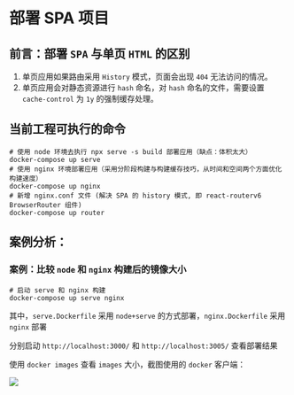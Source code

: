 # 部署 SPA 项目

## 前言：部署 `SPA` 与单页 `HTML` 的区别

1. 单页应用如果路由采用 `History` 模式，页面会出现 `404` 无法访问的情况。
2. 单页应用会对静态资源进行 `hash` 命名，对 `hash` 命名的文件，需要设置 `cache-control` 为 `1y` 的强制缓存处理。



## 当前工程可执行的命令

```shell
# 使用 node 环境去执行 npx serve -s build 部署应用（缺点：体积太大）
docker-compose up serve
# 使用 nginx 环境部署应用（采用分阶段构建与构建缓存技巧，从时间和空间两个方面优化构建速度）
docker-compose up nginx
# 新增 nginx.conf 文件 (解决 SPA 的 history 模式, 即 react-routerv6 BrowserRouter 组件)
docker-compose up router
```



## 案例分析：

### 案例：比较 `node` 和 `nginx` 构建后的镜像大小

```shell
# 启动 serve 和 nginx 构建
docker-compose up serve nginx
```

其中，`serve.Dockerfile` 采用 `node+serve` 的方式部署，`nginx.Dockerfile` 采用 `nginx` 部署

分别启动 `http://localhost:3000/` 和 `http://localhost:3005/` 查看部署结果

使用 `docker images` 查看 `images` 大小，截图使用的 `docker` 客户端：

![](https://wjs-tik.oss-cn-shanghai.aliyuncs.com/image-20221122094834164.png)

